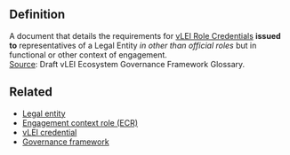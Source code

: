## Definition
A document that details the requirements for [vLEI Role Credentials](vlei-role-credential) **issued to** representatives of a Legal Entity _in other than official roles_ but in functional or other context of engagement.  
[Source](https://www.gleif.org/vlei/introducing-the-vlei-ecosystem-governance-framework/2022-02-07_verifiable-lei-vlei-ecosystem-governance-framework-glossary-draft-publication_v0.9-draft.pdf): Draft vLEI Ecosystem Governance Framework Glossary.

## Related
- [Legal entity](legal-entity)
- [Engagement context role (ECR)](engagement-context-role)
- [vLEI credential](vlei-credential)
- [Governance framework](governance-framework)